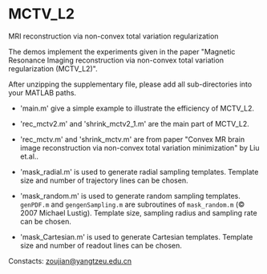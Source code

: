 # MCTV_L2
MRI reconstruction via non-convex total variation regularization 

The demos implement the experiments given in the paper "Magnetic Resonance Imaging reconstruction via non-convex total variation regularization (MCTV_L2)".

After unzipping the supplementary file, please add all sub-directories into your MATLAB paths.

- 'main.m' give a simple example to illustrate the efficiency of MCTV_L2.

- 'rec_mctv2.m' and 'shrink_mctv2_1.m' are the main part of MCTV_L2.

- 'rec_mctv.m' and 'shrink_mctv.m' are from paper "Convex MR brain image reconstruction via non-convex total variation minimization" by Liu et.al..

- 'mask_radial.m' is used to generate radial sampling templates. Template size and number of trajectory lines can be chosen.

- 'mask_random.m' is used to generate random sampling templates. `genPDF.m` and `gengenSampling.m` are subroutines of `mask_random.m` (© 2007 Michael Lustig). Template size, sampling radius and sampling rate can be chosen.

- 'mask_Cartesian.m' is used to generate Cartesian templates. Template size and number of readout lines can be chosen.

Constacts: zoujian@yangtzeu.edu.cn
